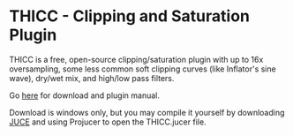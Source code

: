 # THICC - Clipping and Saturation Plugin

THICC is a free, open-source clipping/saturation plugin with up to 16x oversampling, some less common soft clipping curves (like Inflator's sine wave), dry/wet mix, and high/low pass filters.

Go [here](https://lysultima.github.io/thicc/) for download and plugin manual.

Download is windows only, but you may compile it yourself by downloading [JUCE](https://juce.com/) and using Projucer to open the THICC.jucer file. 
